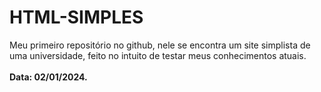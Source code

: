 # HTML-SIMPLES
 Meu primeiro repositório no github, nele se encontra um site simplista de uma universidade, feito no intuito de testar meus conhecimentos atuais.<br>  
 <strong> Data: 02/01/2024.</strong>
